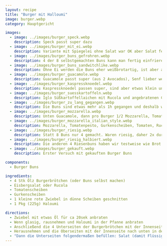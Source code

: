 ```yaml
---
layout: recipe
title: "Burger mit Halloumi"
image: burger.webp
category: Hauptgericht

images:
  - image: ../images/burger_speck.webp
    description: Speck passt super dazu
  - image: ../images/burger_mit_ei.webp
    description: Variante mit Spiegelei ohne Salat war OK aber Salat fehlt definitiv und Ei ist gut aber nicht unbedingt notwendig
  - image: ../images/burger_buns_gefrohren.webp
    description: 4 der 8 selbstgemachten Buns kann man fertig einfrieren. Später auftauen lassen und für 10min ohne Vorheizen bei 100°C ins Rohr geben damit sie etwas warm sind
  - image: ../images/burger_buns_sandwitchlike.webp
    description: Ohne Ei werden die Buns eher weißbrotartig, ist aber auch gut (vorige Revision von Burger Buns Komponente)
  - image: ../images/burger_guacamole.webp
    description: Guacamole passt super (aus 2 Avocados), Senf lieber weglassen, Ketchup passt aber gut dazu. Hier Envidiensalat probiert, ist OK aber besser Eisberg
  - image: ../images/burger_kaspressknoedel.webp
    description: Kaspressknoedel passen super, sind aber etwas klein und man muss mehr Sauce dazugeben (weil sie sonst recht trocken sind)
  - image: ../images/burger_suesskartoffeln.webp
    description: Iglo Süßkartoffellaichen mit Rucola und angebratenen Champignons waren überraschend gut (Champignons hat man aber fast nicht gemerkt)
  - image: ../images/burger_zu_lang_gegangen.webp
    description: Die Buns sind etwas mehr als 1h gegangen und deshalb wieder flach geworden. Daher Rastzeit nicht überschreiten!
  - image: ../images/burger_mozzarella.webp
    description: Unten Guacamole, dann pro Burger 1/2 Mozzarella, Tomatenpesto draufstreichen, 2 Gurkenscheiben, Eisbergsalat, Sriracha Sauce. Schmeckt super und sommerlich
  - image: ../images/burger_mozzarella_italian_style.webp
    description: Mozzarella, Tomatenpesto, Gurkenscheiben, Tomaten, Ruccola. Schmeckt auch super und leicht
  - image: ../images/burger_riesig.webp
    description: Statt 8 Buns nur 4 gemacht. Waren riesig, daher 2x durchgschnitten mit extra Teigscheibe in Mitte. Problem ist dass er nicht hält und beim Schneiden zerfällt, daher nicht optimal
  - image: ../images/burger_riesig_halbiert.webp
    description: Die anderen 4 Riesenbuns haben wir testweise wie Brot belegt (Chinakohlsalat mit Senfdressing). War auch sehr gut und saftig
  - image: ../images/burger_gekauft.webp
    description: Erster Versuch mit gekauften Burger Buns

components:
  - Burger Buns

ingredients:
  - 4 Stk Ölz Burgerbrötchen (oder Buns selbst machen)
  - Eisbergsalat oder Rucola
  - Tomatenscheiben
  - Gurkenscheiben
  - 1 kleine rote Zwiebel in dünne Scheiben geschnitten
  - 1 Pkg (225g) Haloumi

directions:
  - Zwiebel mit etwas Öl für ca 20sek anbraten
  - Wenn glasig, rausnehmen und Haloumi in der Pfanne anbraten
  - Anschließend die 4 Unterseiten der Burgerbrötchen mit der Innenseite nach unten in die Pfanne geben und anbraten bis sie leicht braun sind
  - Herausnehmen und die Oberseiten mit der Innenseite nach unten in der Pfanne anbraten
  - "Dann die Unterseiten folgendermaßen befüllen: Salat (damit Flüssigkeit nicht durchrinnt), Schärfungssauce, Gurke, Ketchup, Haloumi, Zwiebel, Senf, Tomaten"
---
```

